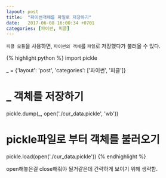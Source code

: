 ```yaml
---
layout: post
title:  "파이썬객체를 파일로 저장하기"
date:   2017-06-08 16:00:34 +0701
categories: [파이썬, 피클]
---
```


`피클 모듈`을 사용하면, `파이썬의 객체`를 `파일`로 저장했다가 불러올 수 있다.

{% highlight python %}
import pickle

_ = {'layout': 'post', 'categories': ['파이썬', '피클']}

# _ 객체를 저장하기
pickle.dump(_, open('./cur_data.pickle', 'wb'))

# pickle파일로 부터 객체를 불러오기
pickle.load(open('./cur_data.pickle'))
{% endhighlight %}

open해놓은걸 close해줘야 될거같은데 간략하게 보이기 위해 생략함.
